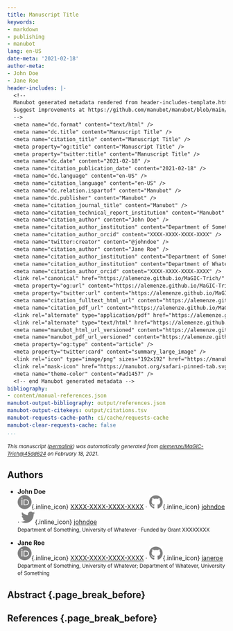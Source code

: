 ```yaml
---
title: Manuscript Title
keywords:
- markdown
- publishing
- manubot
lang: en-US
date-meta: '2021-02-18'
author-meta:
- John Doe
- Jane Roe
header-includes: |-
  <!--
  Manubot generated metadata rendered from header-includes-template.html.
  Suggest improvements at https://github.com/manubot/manubot/blob/main/manubot/process/header-includes-template.html
  -->
  <meta name="dc.format" content="text/html" />
  <meta name="dc.title" content="Manuscript Title" />
  <meta name="citation_title" content="Manuscript Title" />
  <meta property="og:title" content="Manuscript Title" />
  <meta property="twitter:title" content="Manuscript Title" />
  <meta name="dc.date" content="2021-02-18" />
  <meta name="citation_publication_date" content="2021-02-18" />
  <meta name="dc.language" content="en-US" />
  <meta name="citation_language" content="en-US" />
  <meta name="dc.relation.ispartof" content="Manubot" />
  <meta name="dc.publisher" content="Manubot" />
  <meta name="citation_journal_title" content="Manubot" />
  <meta name="citation_technical_report_institution" content="Manubot" />
  <meta name="citation_author" content="John Doe" />
  <meta name="citation_author_institution" content="Department of Something, University of Whatever" />
  <meta name="citation_author_orcid" content="XXXX-XXXX-XXXX-XXXX" />
  <meta name="twitter:creator" content="@johndoe" />
  <meta name="citation_author" content="Jane Roe" />
  <meta name="citation_author_institution" content="Department of Something, University of Whatever" />
  <meta name="citation_author_institution" content="Department of Whatever, University of Something" />
  <meta name="citation_author_orcid" content="XXXX-XXXX-XXXX-XXXX" />
  <link rel="canonical" href="https://alemenze.github.io/MaGIC-Trich/" />
  <meta property="og:url" content="https://alemenze.github.io/MaGIC-Trich/" />
  <meta property="twitter:url" content="https://alemenze.github.io/MaGIC-Trich/" />
  <meta name="citation_fulltext_html_url" content="https://alemenze.github.io/MaGIC-Trich/" />
  <meta name="citation_pdf_url" content="https://alemenze.github.io/MaGIC-Trich/manuscript.pdf" />
  <link rel="alternate" type="application/pdf" href="https://alemenze.github.io/MaGIC-Trich/manuscript.pdf" />
  <link rel="alternate" type="text/html" href="https://alemenze.github.io/MaGIC-Trich/v/45dd62493132449737dd97c31a4b0273394ab19f/" />
  <meta name="manubot_html_url_versioned" content="https://alemenze.github.io/MaGIC-Trich/v/45dd62493132449737dd97c31a4b0273394ab19f/" />
  <meta name="manubot_pdf_url_versioned" content="https://alemenze.github.io/MaGIC-Trich/v/45dd62493132449737dd97c31a4b0273394ab19f/manuscript.pdf" />
  <meta property="og:type" content="article" />
  <meta property="twitter:card" content="summary_large_image" />
  <link rel="icon" type="image/png" sizes="192x192" href="https://manubot.org/favicon-192x192.png" />
  <link rel="mask-icon" href="https://manubot.org/safari-pinned-tab.svg" color="#ad1457" />
  <meta name="theme-color" content="#ad1457" />
  <!-- end Manubot generated metadata -->
bibliography:
- content/manual-references.json
manubot-output-bibliography: output/references.json
manubot-output-citekeys: output/citations.tsv
manubot-requests-cache-path: ci/cache/requests-cache
manubot-clear-requests-cache: false
...
```







<small><em>
This manuscript
([permalink](https://alemenze.github.io/MaGIC-Trich/v/45dd62493132449737dd97c31a4b0273394ab19f/))
was automatically generated
from [alemenze/MaGIC-Trich@45dd624](https://github.com/alemenze/MaGIC-Trich/tree/45dd62493132449737dd97c31a4b0273394ab19f)
on February 18, 2021.
</em></small>

## Authors



+ **John Doe**<br>
    ![ORCID icon](images/orcid.svg){.inline_icon}
    [XXXX-XXXX-XXXX-XXXX](https://orcid.org/XXXX-XXXX-XXXX-XXXX)
    · ![GitHub icon](images/github.svg){.inline_icon}
    [johndoe](https://github.com/johndoe)
    · ![Twitter icon](images/twitter.svg){.inline_icon}
    [johndoe](https://twitter.com/johndoe)<br>
  <small>
     Department of Something, University of Whatever
     · Funded by Grant XXXXXXXX
  </small>

+ **Jane Roe**<br>
    ![ORCID icon](images/orcid.svg){.inline_icon}
    [XXXX-XXXX-XXXX-XXXX](https://orcid.org/XXXX-XXXX-XXXX-XXXX)
    · ![GitHub icon](images/github.svg){.inline_icon}
    [janeroe](https://github.com/janeroe)<br>
  <small>
     Department of Something, University of Whatever; Department of Whatever, University of Something
  </small>



## Abstract {.page_break_before}




## References {.page_break_before}

<!-- Explicitly insert bibliography here -->
<div id="refs"></div>
